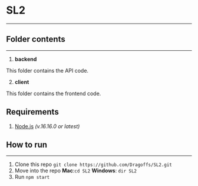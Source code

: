 # SL2

---

## Folder contents

---

1. **backend**

This folder contains the API code.

2. **client**

This folder contains the frontend code.

## Requirements

1. [Node.js](https://nodejs.org/en/) _(v.16.16.0 or latest)_

## How to run

---

1. Clone this repo `git clone https://github.com/Dragoffs/SL2.git`
2. Move into the repo **Mac**:`cd SL2` **Windows**: `dir SL2`
3. Run `npm start`
